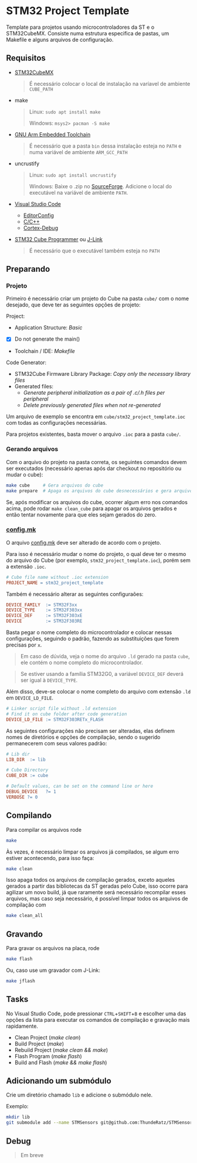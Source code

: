 # STM32 Project Template

Template para projetos usando microcontroladores da ST e o STM32CubeMX.
Consiste numa estrutura especifica de pastas, um Makefile e
alguns arquivos de configuração.

## Requisitos

* [STM32CubeMX](https://www.st.com/en/development-tools/stm32cubemx.html)
  > É necessário colocar o local de instalação na varíavel de ambiente `CUBE_PATH`

* make
  > Linux: `sudo apt install make`
  >
  > Windows: `msys2> pacman -S make`

* [GNU Arm Embedded Toolchain](https://developer.arm.com/open-source/gnu-toolchain/gnu-rm/downloads)
  > É necessário que a pasta `bin` dessa instalação esteja no `PATH`
  > e numa variável de ambiente `ARM_GCC_PATH`

* uncrustify
  > Linux: `sudo apt install uncrustify`
  >
  > Windows: Baixe o .zip no [SourceForge](https://sourceforge.net/projects/uncrustify/files/). Adicione o local do executável na variável de ambiente `PATH`.

* [Visual Studio Code](https://code.visualstudio.com/)
  * [EditorConfig](https://marketplace.visualstudio.com/items?itemName=EditorConfig.EditorConfig)
  * [C/C++](https://marketplace.visualstudio.com/items?itemName=ms-vscode.cpptools)
  * [Cortex-Debug](https://marketplace.visualstudio.com/items?itemName=marus25.cortex-debug)

* [STM32 Cube Programmer](https://www.st.com/en/development-tools/stm32cubeprog.html) ou [J-Link](https://www.segger.com/downloads/jlink/)
  > É necessário que o executável também esteja no `PATH`

## Preparando

### Projeto

Primeiro é necessário criar um projeto do Cube na pasta `cube/` com o nome desejado,
que deve ter as seguintes opções de projeto:

Project:

* Application Structure: *Basic*
* [x] Do not generate the main()
* Toolchain / IDE: *Makefile*

Code Generator:

* STM32Cube Firmware Library Package: *Copy only the necessary library files*
* Generated files:
  * *Generate peripheral initialization as a pair of .c/.h files per peripheral*
  * *Delete previously generated files when not re-generated*

Um arquivo de exemplo se encontra em `cube/stm32_project_template.ioc` com todas as configurações necessárias.

Para projetos existentes, basta mover o arquivo `.ioc` para a pasta `cube/`.

### Gerando arquivos

Com o arquivo do projeto na pasta correta, os seguintes comandos devem ser 
executados (necessário apenas após dar checkout no repositório ou mudar o cube):

```bash
make cube     # Gera arquivos do cube
make prepare  # Apaga os arquivos do cube desnecessários e gera arquivos de configuração do VS Code
```

Se, após modificar os arquivos do cube, ocorrer algum erro nos comandos acima,
pode rodar `make clean_cube` para apagar os arquivos gerados e então tentar 
novamente para que eles sejam gerados do zero.

### [config.mk](config.mk)

O arquivo [config.mk](config.mk) deve ser alterado de acordo com o projeto. 

Para isso é necessário mudar o nome do projeto, o qual deve ter o mesmo do arquivo do Cube (por exemplo, `stm32_project_template.ioc`), porém sem a extensão `.ioc`.

```Makefile
# Cube file name without .ioc extension
PROJECT_NAME = stm32_project_template
```

Também é necessário alterar as seguintes configuraões:

```Makefile
DEVICE_FAMILY  := STM32F3xx
DEVICE_TYPE    := STM32F303xx
DEVICE_DEF     := STM32F303xE
DEVICE         := STM32F303RE
```

Basta pegar o nome completo do microcontrolador e colocar nessas configurações, seguindo o padrão, fazendo as substituições que forem precisas por `x`.

> Em caso de dúvida, veja o nome do arquivo `.ld` gerado na pasta `cube`,
> ele contém o nome completo do microcontrolador.

> Se estiver usando a família STM32G0, a variável `DEVICE_DEF` deverá ser igual à `DEVICE_TYPE`.

Além disso, deve-se colocar o nome completo do arquivo com extensão `.ld` em `DEVICE_LD_FILE`.

```Makefile
# Linker script file without .ld extension
# Find it on cube folder after code generation
DEVICE_LD_FILE := STM32F303RETx_FLASH
```

As seguintes configurações não precisam ser alteradas, elas definem nomes de diretórios e opções de compilação, sendo o sugerido permanecerem com seus valores padrão:

```Makefile
# Lib dir
LIB_DIR  := lib

# Cube Directory
CUBE_DIR := cube

# Default values, can be set on the command line or here
DEBUG_DEVICE   ?= 1
VERBOSE ?= 0
```

## Compilando

Para compilar os arquivos rode

```bash
make
```

Às vezes, é necessário limpar os arquivos já compilados, se algum erro estiver 
acontecendo, para isso faça:

```bash
make clean
```

Isso apaga todos os arquivos de compilação gerados, exceto aqueles gerados a partir 
das bibliotecas da ST geradas pelo Cube, isso ocorre para agilizar um novo build,
já que raramente será necessário recompilar esses arquivos, mas caso seja necessário,
é possível limpar todos os arquivos de compilação com

```bash
make clean_all
```

## Gravando

Para gravar os arquivos na placa, rode

```bash
make flash
```

Ou, caso use um gravador com J-Link:

```bash
make jflash
```

## Tasks

No Visual Studio Code, pode pressionar `CTRL`+`SHIFT`+`B` e escolher uma das 
opções da lista para executar os comandos de compilação e gravação mais rapidamente.

* Clean Project (_make clean_)
* Build Project (_make_)
* Rebuild Project (_make clean && make_)
* Flash Program (_make flash_)
* Build and Flash (_make && make flash_)

## Adicionando um submódulo

Crie um diretório chamado `lib` e adicione o submódulo nele.

Exemplo:

```bash
mkdir lib
git submodule add --name STMSensors git@github.com:ThundeRatz/STMSensors.git lib/STMSensors
```

## Debug

> Em breve
